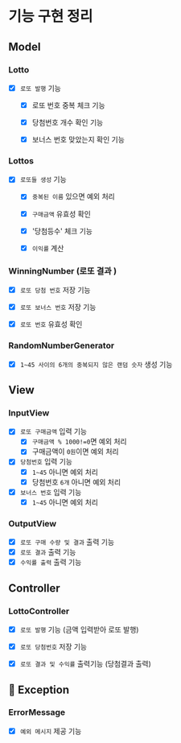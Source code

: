 # 기능 구현 정리

##  Model

### Lotto

- [x] `로또 발행` 기능
    - [x] 로또 번호 중복 체크 기능
    - [x] 당첨번호 개수 확인 기능
    - [x] 보너스 번호 맞았는지 확인 기능


### Lottos

- [x] `로또들 생성` 기능
    - [x] `중복된 이름` 있으면 예외 처리
    - [x] `구매금액` 유효성 확인
    - [x] '당첨등수' 체크 기능
    - [x] `이익률` 계산


### WinningNumber (로또 결과 )

- [x] `로또 당첨 번호` 저장 기능
- [x] `로또 보너스 번호` 저장 기능
- [x] `로또 번호` 유효성 확인


### RandomNumberGenerator

- [x] `1~45 사이의 6개의 중복되지 않은 랜덤 숫자` 생성 기능

##  View

### InputView

- [x] `로또 구매금액` 입력 기능 
    - [x] `구매금액 % 1000!=0`면 예외 처리
    - [x] 구매금액이 `0원`이면 예외 처리
- [x] `당첨번호` 입력 기능 
    - [x] `1~45` 아니면 예외 처리
    - [x] 당첨번호 `6개` 아니면 예외 처리
- [x] `보너스 번호` 입력 기능
    - [x] `1~45` 아니면 예외 처리

### OutputView
- [x] `로또 구매 수량 및 결과` 출력 기능
- [x] `로또 결과` 출력 기능
- [x] `수익률 출력` 출력 기능

## Controller

### LottoController

- [x] `로또 발행` 기능 (금액 입력받아 로또 발행)
- [x] `로또 당첨번호` 저장 기능
- [x] `로또 결과 및 수익률` 출력기능 (당첨결과 출력)


## 🔑 Exception

### ErrorMessage

- [x] `예외 메시지` 제공 기능
